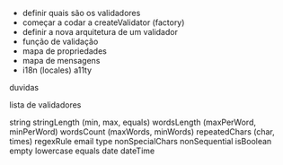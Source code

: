 * definir quais são os validadores
* começar a codar a createValidator (factory)
* definir a nova arquitetura de um validador
 * função de validação
 * mapa de propriedades
 * mapa de mensagens
* i18n (locales) a11ty

duvidas


lista de validadores

string
stringLength (min, max, equals)
wordsLength (maxPerWord, minPerWord)
wordsCount (maxWords, minWords)
repeatedChars (char, times)
regexRule
email
type
nonSpecialChars
nonSequential
isBoolean
empty
lowercase
equals
date
dateTime


